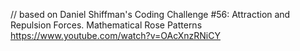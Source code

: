 // based on Daniel Shiffman's Coding Challenge #56: Attraction and Repulsion Forces. 
Mathematical Rose Patterns https://www.youtube.com/watch?v=OAcXnzRNiCY
